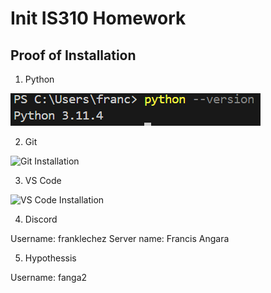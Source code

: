 # Init IS310 Homework

## Proof of Installation

1. Python

![Python Installation](init-is310-homework/images/python-installation.png)

2. Git

![Git Installation](is310-coding-assignments/init-is310-homework/images/git-installation.png)

3. VS Code

![VS Code Installation](is310-coding-assignments/init-is310-homework/images/vscode-installation.png)

4. Discord

Username: franklechez
Server name: Francis Angara

5. Hypothessis

Username: fanga2
